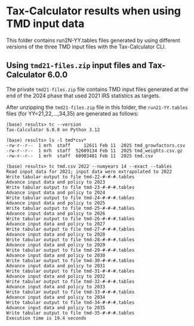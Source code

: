 # Tax-Calculator results when using TMD input data

This folder contains run2N-YY.tables files generated by using
different versions of the three TMD input files with the
Tax-Calculator CLI.

## Using `tmd21-files.zip` input files and Tax-Calculator 6.0.0

The private `tmd21-files.zip` file contains TMD input files generated
at the end of the 2024 phase that used 2021 IRS statistics as targets.

After unzipping the `tmd21-files.zip` file in this folder, the
`run21-YY.tables` files (for YY=21,22,...,34,35) are generated as
follows:

```
(base) results> tc --version
Tax-Calculator 6.0.0 on Python 3.12

(base) results> ls -l tmd*csv*
-rw-r--r--  1 mrh  staff     12611 Feb 11  2025 tmd_growfactors.csv
-rw-r--r--  1 mrh  staff  52609134 Feb 11  2025 tmd_weights.csv.gz
-rw-r--r--  1 mrh  staff  60903481 Feb 11  2025 tmd.csv

(base) results> tc tmd.csv 2022 --numyears 14 --exact --tables
Read input data for 2021; input data were extrapolated to 2022
Write tabular output to file tmd-22-#-#-#.tables
Advance input data and policy to 2023
Write tabular output to file tmd-23-#-#-#.tables
Advance input data and policy to 2024
Write tabular output to file tmd-24-#-#-#.tables
Advance input data and policy to 2025
Write tabular output to file tmd-25-#-#-#.tables
Advance input data and policy to 2026
Write tabular output to file tmd-26-#-#-#.tables
Advance input data and policy to 2027
Write tabular output to file tmd-27-#-#-#.tables
Advance input data and policy to 2028
Write tabular output to file tmd-28-#-#-#.tables
Advance input data and policy to 2029
Write tabular output to file tmd-29-#-#-#.tables
Advance input data and policy to 2030
Write tabular output to file tmd-30-#-#-#.tables
Advance input data and policy to 2031
Write tabular output to file tmd-31-#-#-#.tables
Advance input data and policy to 2032
Write tabular output to file tmd-32-#-#-#.tables
Advance input data and policy to 2033
Write tabular output to file tmd-33-#-#-#.tables
Advance input data and policy to 2034
Write tabular output to file tmd-34-#-#-#.tables
Advance input data and policy to 2035
Write tabular output to file tmd-35-#-#-#.tables
Execution time is 19.4 seconds
```
